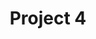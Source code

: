 ---
title: "Project 4"
desc: A jQuery plugin for displaying rotating lists of images or other content
tags: ["canvas", "JavaScript", "algorithms", "HTML5"]
ghLink: https://www.github.com/benjanes/imgwheel
---